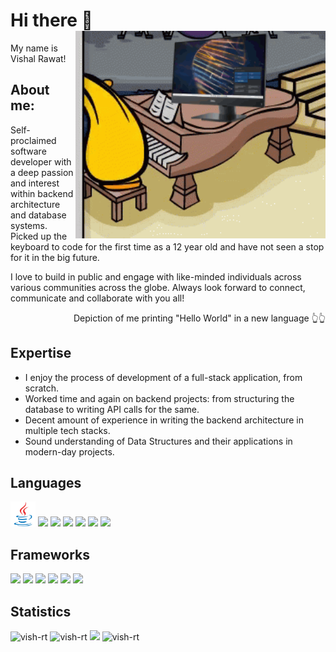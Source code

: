 # Hi there 👋 <img align='right' src='assets/meirl.gif' width='400'>

My name is Vishal Rawat!

## About me:

Self-proclaimed software developer with a deep passion and interest within backend architecture and database systems. Picked up the keyboard to code for the first time as a 12 year old and have not seen a stop for it in the big future.

I love to build in public and engage with like-minded individuals across various communities across the globe. Always look forward to connect, communicate and collaborate with you all!

<p align='right'> Depiction of me printing "Hello World" in a new language 👆👆</p>

## Expertise
- I enjoy the process of development of a full-stack application, from scratch.
- Worked time and again on backend projects: from structuring the database to writing API calls for the same.
- Decent amount of experience in writing the backend architecture in multiple tech stacks.
- Sound understanding of Data Structures and their applications in modern-day projects.

## Languages
<img src="https://raw.githubusercontent.com/devicons/devicon/master/icons/java/java-original.svg" width="40px"> <img src="https://cdn-icons-png.flaticon.com/512/1199/1199124.png" width="40px"> <img src="https://cdn-icons-png.flaticon.com/512/6132/6132220.png" width="40px"> <img src="https://cdn-icons-png.flaticon.com/512/6132/6132222.png" width="40px"> <img src="https://www.svgrepo.com/show/376344/python.svg" width="50px"> <img src="https://uxwing.com/wp-content/themes/uxwing/download/brands-and-social-media/dart-programming-language-icon.png" width="40px"> <img src="https://i.pinimg.com/originals/63/73/42/637342b96b35da216c1902859f4c428b.png" width="60px">

## Frameworks
<img src="https://dz2cdn1.dzone.com/storage/temp/12434118-spring-boot-logo.png" width="40px"> <img src="https://download.logo.wine/logo/React_(web_framework)/React_(web_framework)-Logo.wine.png" width="60px"> <img src="https://blog.kakaocdn.net/dn/wN95A/btq7iPTi6Qc/sXRPWwlLt0paCRbBaQiE90/img.png" width="40px"> <img src="https://static-00.iconduck.com/assets.00/node-js-icon-227x256-913nazt0.png" width="40px"> <img src="https://youteam.io/blog/wp-content/uploads/2022/04/expressjs_logo.png" width="60px"> <img src="https://static-00.iconduck.com/assets.00/flutter-plain-icon-1655x2048-tm6fsmjb.png" width="30px"> 

## Statistics
<img src="https://komarev.com/ghpvc/?username=vish-rt&label=Profile%20views&color=0e75b6&style=flat" alt="vish-rt" />

<img src="https://github-readme-stats.vercel.app/api?username=vish-rt&show_icons=true&locale=en" alt="vish-rt" />

<img src="https://github-readme-stats.vercel.app/api/top-langs/?username=vish-rt" />

<img src="https://github-readme-streak-stats.herokuapp.com/?user=vish-rt&" alt="vish-rt" />
